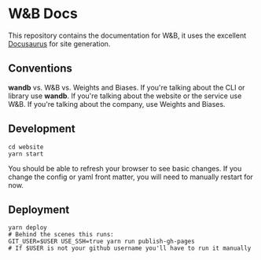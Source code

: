 # W&B Docs

This repository contains the documentation for W&B, it uses the excellent [Docusaurus](https://docusaurus.io) for site generation.

## Conventions

**wandb** vs. W&B vs. Weights and Biases.  If you're talking about the CLI or library use **wandb**.  If you're talking about the website or the service use W&B.  If you're talking about the company, use Weights and Biases.

## Development

```shell
cd website
yarn start
```

You should be able to refresh your browser to see basic changes.  If you change the config or yaml front matter, you will need to manually restart for now.

## Deployment

```shell
yarn deploy
# Behind the scenes this runs:
GIT_USER=$USER USE_SSH=true yarn run publish-gh-pages
# If $USER is not your github username you'll have to run it manually
```

